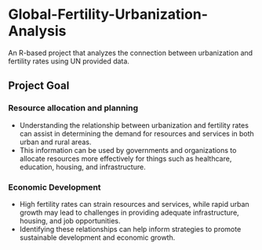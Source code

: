 # Global-Fertility-Urbanization-Analysis
An R-based project that analyzes the connection between urbanization and fertility rates using UN provided data.

## Project Goal

### Resource allocation and planning

- Understanding the relationship between urbanization and fertility rates can assist in determining the demand for resources and services in both urban and rural areas. 
- This information can be used by governments and organizations to allocate resources more effectively for things such as healthcare, education, housing, and infrastructure.

### Economic Development 

- High fertility rates can strain resources and services, while rapid urban growth may lead to challenges in providing adequate infrastructure, housing, and job opportunities. 
- Identifying these relationships can help inform strategies to promote sustainable development and economic growth.



